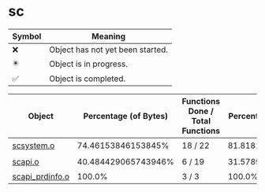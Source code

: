 # sc
| Symbol | Meaning 
| ------------- | ------------- 
| :x: | Object has not yet been started. 
| :eight_pointed_black_star: | Object is in progress. 
| :white_check_mark: | Object is completed. 


| Object | Percentage (of Bytes) | Functions Done / Total Functions | Percentage (Functions) | Status 
| ------------- | ------------- | ------------- | ------------- | ------------- 
| [scsystem.o](https://github.com/shibbo/Petari/blob/master/docs/lib/RVL_SDK/sc/scsystem.md) | 74.46153846153845% | 18 / 22 | 81.81818181818183% | :eight_pointed_black_star: 
| [scapi.o](https://github.com/shibbo/Petari/blob/master/docs/lib/RVL_SDK/sc/scapi.md) | 40.484429065743946% | 6 / 19 | 31.57894736842105% | :eight_pointed_black_star: 
| [scapi_prdinfo.o](https://github.com/shibbo/Petari/blob/master/docs/lib/RVL_SDK/sc/scapi_prdinfo.md) | 100.0% | 3 / 3 | 100.0% | :white_check_mark: 
